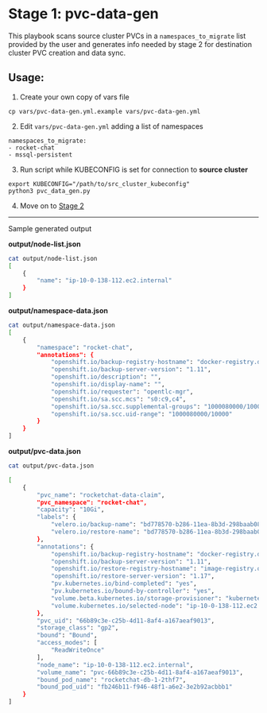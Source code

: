 # Stage 1: pvc-data-gen

This playbook scans source cluster PVCs in a `namespaces_to_migrate` list provided by the user and generates info needed by stage 2 for destination cluster PVC creation and data sync.

## Usage:

1. Create your own copy of vars file 
```
cp vars/pvc-data-gen.yml.example vars/pvc-data-gen.yml
```

2. Edit `vars/pvc-data-gen.yml` adding a list of namespaces
```
namespaces_to_migrate:
- rocket-chat
- mssql-persistent
```

3. Run script while KUBECONFIG is set for connection to **source cluster**
```
export KUBECONFIG="/path/to/src_cluster_kubeconfig"
python3 pvc_data_gen.py 
```

4. Move on to [Stage 2](../2_pvc_destination_gen)

---

Sample generated output


**output/node-list.json**
```bash
cat output/node-list.json
[
    {
        "name": "ip-10-0-138-112.ec2.internal"
    }
]
```

**output/namespace-data.json**
```bash
cat output/namespace-data.json
[
    {
        "namespace": "rocket-chat",
        "annotations": {
            "openshift.io/backup-registry-hostname": "docker-registry.default.svc:5000",
            "openshift.io/backup-server-version": "1.11",
            "openshift.io/description": "",
            "openshift.io/display-name": "",
            "openshift.io/requester": "opentlc-mgr",
            "openshift.io/sa.scc.mcs": "s0:c9,c4",
            "openshift.io/sa.scc.supplemental-groups": "1000080000/10000",
            "openshift.io/sa.scc.uid-range": "1000080000/10000"
        }
    }
]
```

**output/pvc-data.json**
```bash
cat output/pvc-data.json  

[
    {
        "pvc_name": "rocketchat-data-claim",
        "pvc_namespace": "rocket-chat",
        "capacity": "10Gi",
        "labels": {
            "velero.io/backup-name": "bd778570-b286-11ea-8b3d-298baab088b3-f9mrj",
            "velero.io/restore-name": "bd778570-b286-11ea-8b3d-298baab088b3-rhz9q"
        },
        "annotations": {
            "openshift.io/backup-registry-hostname": "docker-registry.default.svc:5000",
            "openshift.io/backup-server-version": "1.11",
            "openshift.io/restore-registry-hostname": "image-registry.openshift-image-registry.svc:5000",
            "openshift.io/restore-server-version": "1.17",
            "pv.kubernetes.io/bind-completed": "yes",
            "pv.kubernetes.io/bound-by-controller": "yes",
            "volume.beta.kubernetes.io/storage-provisioner": "kubernetes.io/aws-ebs",
            "volume.kubernetes.io/selected-node": "ip-10-0-138-112.ec2.internal"
        },
        "pvc_uid": "66b89c3e-c25b-4d11-8af4-a167aeaf9013",
        "storage_class": "gp2",
        "bound": "Bound",
        "access_modes": [
            "ReadWriteOnce"
        ],
        "node_name": "ip-10-0-138-112.ec2.internal",
        "volume_name": "pvc-66b89c3e-c25b-4d11-8af4-a167aeaf9013",
        "bound_pod_name": "rocketchat-db-1-2thf7",
        "bound_pod_uid": "fb246b11-f946-48f1-a6e2-3e2b92acbbb1"
    }
]
```

